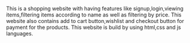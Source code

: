 This is a shopping website with having features like signup,login,viewing items,filtering items according to name as well as filtering by price.
This website also contains add to cart button,wishlist and checkout button for payment for the products.
This website is build by using html,css and js languages.
